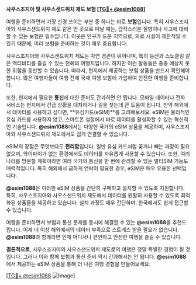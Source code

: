 **사우스조지아 및 사우스샌드위치 제도 보험 [[TG💪+ @esim1088](https://t.me/s/esim1088)]**

여행을 준비하면서 가장 신경 쓰이는 부분 중 하나는 바로 **보험**입니다. 특히 사우스조지아와 사우스샌드위치 제도 같은 먼 곳으로 떠날 때는, 갑작스러운 질병이나 사고에 대비할 수 있는 보험은 필수입니다. 이곳은 인구가 드문 지역으로, 의료 시설이 제한적일 수 있기 때문에, 미리 보험을 준비하는 것이 매우 중요합니다.

사우스조지아와 사우스샌드위치 제도는 자연 경관이 뛰어나며, 특히 등산과 스노클링 같은 액티비티를 즐길 수 있는 천혜의 여행지입니다. 하지만 이런 활동들은 종종 예상치 못한 위험을 동반할 수 있습니다. 따라서, 현지에서 제공하는 보험 상품을 반드시 확인해야 합니다. 많은 여행자들이 여행 전에 국제 여행 보험에 가입하여 안전한 여행을 준비합니다.

또한, 현지에서 필요한 **통신**에 대한 준비도 간과하면 안 됩니다. 모바일 데이터나 전화 서비스는 현지에서 긴급 상황을 대처하거나 길을 찾는데 큰 도움이 됩니다. 만약 해외에서 데이터를 사용하고 싶다면, **유심카드(eSIM)**를 고려해보세요. eSIM은 물리적인 유심 카드를 사용하지 않고, 스마트폰 설정에서 바로 데이터를 활성화할 수 있는 혁신적인 기술입니다. **@esim1088**에서는 다양한 국가의 eSIM 상품을 제공하며, 사우스조지아와 사우스샌드위치 제도에서도 쉽게 연결할 수 있습니다.

eSIM의 장점은 무엇보다도 **편리함**입니다. 일반 유심 카드처럼 꽂거나 빼는 과정이 필요 없으며, 와이파이가 없는 환경에서도 데이터를 자유롭게 사용할 수 있습니다. 또한, 여러 나라를 방문할 계획이라면 여러 국가의 통신을 한 번에 관리할 수 있는 멀티SIM 기능도 매력적입니다. 특히 해외에서 급하게 연락이 필요한 경우, eSIM은 매우 유용한 선택입니다.

**@esim1088**은 이러한 eSIM 상품을 간단히 구매하고 설치할 수 있도록 지원합니다. 특히, 사우스조지아와 사우스샌드위치 제도에서 데이터를 원활히 사용할 수 있도록 최적화된 상품들을 제공하고 있습니다. 설치 과정도 매우 간단하며, 한국에서도 쉽게 접근할 수 있습니다.

여행을 준비하면서 보험과 통신 문제를 동시에 해결할 수 있는 **@esim1088**을 추천드립니다. 이제 더 이상 해외에서의 데이터 부족으로 스트레스 받을 필요가 없습니다. **@esim1088**과 함께라면 언제 어디서나 편안하고 안전한 여행을 즐길 수 있습니다.

**결론적으로**, 사우스조지아와 사우스샌드위치 제도로의 여행은 정말 특별한 경험이 될 것입니다. 그러나 이와 함께 보험과 통신 준비 역시 간과해서는 안 됩니다. **@esim1088**에서 제공하는 eSIM 상품을 통해 더 나은 여행 경험을 만들어보세요.

[[TG💪+ @esim1088](https://t.me/s/esim1088) ![Image](https://i.postimg.cc/Y0z9fWf4/image.png)]